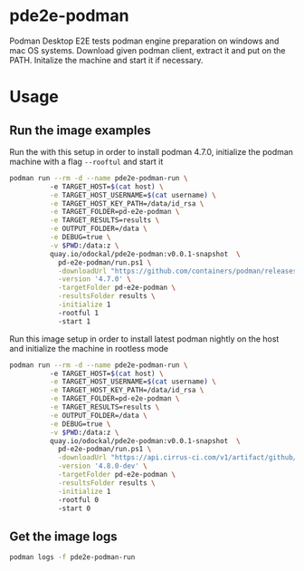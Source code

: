 # pde2e-podman
Podman Desktop E2E tests podman engine preparation on windows and mac OS systems.
Download given podman client, extract it and put on the PATH. Initalize the machine and start it if necessary.

# Usage

## Run the image examples

Run the with this setup in order to install podman 4.7.0, initialize the podman machine with a flag `--rooftul` and start it
```sh
podman run --rm -d --name pde2e-podman-run \                              
          -e TARGET_HOST=$(cat host) \
          -e TARGET_HOST_USERNAME=$(cat username) \
          -e TARGET_HOST_KEY_PATH=/data/id_rsa \
          -e TARGET_FOLDER=pd-e2e-podman \
          -e TARGET_RESULTS=results \
          -e OUTPUT_FOLDER=/data \
          -e DEBUG=true \
          -v $PWD:/data:z \
          quay.io/odockal/pde2e-podman:v0.0.1-snapshot  \
            pd-e2e-podman/run.ps1 \
            -downloadUrl "https://github.com/containers/podman/releases/download/v4.7.0/podman-remote-release-windows_amd64.zip" \
            -version '4.7.0' \
            -targetFolder pd-e2e-podman \
            -resultsFolder results \
            -initialize 1
            -rootful 1
            -start 1
```

Run this image setup in order to install latest podman nightly on the host and initialize the machine in rootless mode
```sh
podman run --rm -d --name pde2e-podman-run \                              
          -e TARGET_HOST=$(cat host) \
          -e TARGET_HOST_USERNAME=$(cat username) \
          -e TARGET_HOST_KEY_PATH=/data/id_rsa \
          -e TARGET_FOLDER=pd-e2e-podman \
          -e TARGET_RESULTS=results \
          -e OUTPUT_FOLDER=/data \
          -e DEBUG=true \
          -v $PWD:/data:z \
          quay.io/odockal/pde2e-podman:v0.0.1-snapshot  \
            pd-e2e-podman/run.ps1 \
            -downloadUrl "https://api.cirrus-ci.com/v1/artifact/github/containers/podman/Artifacts/binary/podman-remote-release-windows_amd64.zip" \
            -version '4.8.0-dev' \
            -targetFolder pd-e2e-podman \
            -resultsFolder results \
            -initialize 1
            -rootful 0
            -start 0
```

## Get the image logs
```sh
podman logs -f pde2e-podman-run
```
